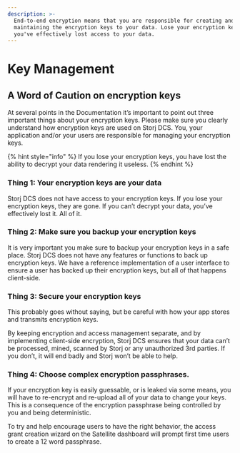 ```yaml
---
description: >-
  End-to-end encryption means that you are responsible for creating and
  maintaining the encryption keys to your data. Lose your encryption keys and
  you've effectively lost access to your data.
---
```


# Key Management

## **A Word of Caution on encryption keys**

At several points in the Documentation it’s important to point out three important things about your encryption keys.  Please make sure you clearly understand how encryption keys are used on Storj DCS. You, your application and/or your users are responsible for managing your encryption keys. &#x20;

{% hint style="info" %}
If you lose your encryption keys, you have lost the ability to decrypt your data rendering it useless.&#x20;
{% endhint %}

### **Thing 1: Your encryption keys are your data**

Storj DCS does not have access to your encryption keys.  If you lose your encryption keys, they are gone. If you can’t decrypt your data, you’ve effectively lost it.  All of it.

### **Thing 2: Make sure you backup your encryption keys**

It is very important you make sure to backup your encryption keys in a safe place. Storj DCS does not have any features or functions to back up encryption keys.  We have a reference implementation of a user interface to ensure a user has backed up their encryption keys, but all of that happens client-side.

### **Thing 3: Secure your encryption keys**

This probably goes without saying, but be careful with how your app stores and transmits encryption keys.&#x20;

By keeping encryption and access management separate, and by implementing client-side encryption, Storj DCS ensures that your data can’t be processed, mined, scanned by Storj or any unauthorized 3rd parties. If you don’t, it will end badly and Storj won’t be able to help.

### Thing 4: Choose complex encryption passphrases.

If your encryption key is easily guessable, or is leaked via some means, you will have to re-encrypt and re-upload all of your data to change your keys. This is a consequence of the encryption passphrase being controlled by you and being deterministic.

To try and help encourage users to have the right behavior, the access grant creation wizard on the Satellite dashboard will prompt first time users to create a 12 word passphrase.
